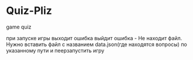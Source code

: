 # Quiz-Pliz
game quiz

при запуске игры выходит ошибка выйдит ошибка - Не находит файл. Нужно вставить файл с названием data.json(где находятся вопросы) по указанному пути и пеерзапустить игру
